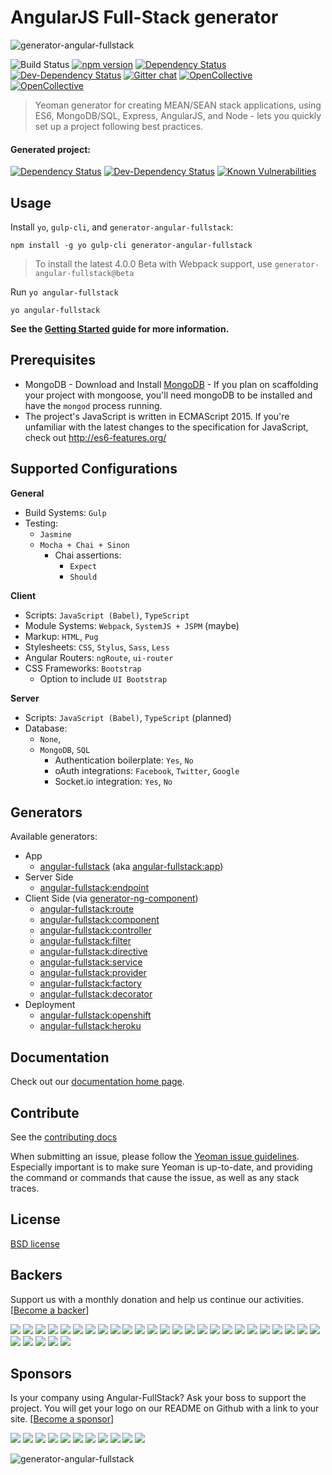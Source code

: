 # AngularJS Full-Stack generator
![generator-angular-fullstack](http://angular-fullstack.github.io/generator-angular-fullstack/media/svg/angular-fullstack-logo.svg)

![Build Status](https://img.shields.io/circleci/project/angular-fullstack/generator-angular-fullstack/master.svg)
[![npm version](https://img.shields.io/npm/v/generator-angular-fullstack.svg)](https://www.npmjs.com/package/generator-angular-fullstack)
[![Dependency Status](https://img.shields.io/david/angular-fullstack/generator-angular-fullstack.svg)](https://david-dm.org/angular-fullstack/generator-angular-fullstack)
[![Dev-Dependency Status](https://img.shields.io/david/dev/angular-fullstack/generator-angular-fullstack.svg)](https://david-dm.org/angular-fullstack/generator-angular-fullstack#info=devDependencies)
[![Gitter chat](https://img.shields.io/gitter/room/DaftMonk/generator-angular-fullstack.svg)](https://gitter.im/DaftMonk/generator-angular-fullstack)
[![OpenCollective](https://opencollective.com/angular-fullstack/backers/badge.svg)](#backers)
[![OpenCollective](https://opencollective.com/angular-fullstack/sponsors/badge.svg)](#sponsors)
> Yeoman generator for creating MEAN/SEAN stack applications, using ES6, MongoDB/SQL, Express, AngularJS, and Node - lets you quickly set up a project following best practices.



#### Generated project: 
[![Dependency Status](https://img.shields.io/david/angular-fullstack/angular-fullstack-deps.svg)](https://david-dm.org/angular-fullstack/angular-fullstack-deps)
[![Dev-Dependency Status](https://img.shields.io/david/dev/angular-fullstack/angular-fullstack-deps.svg)](https://david-dm.org/angular-fullstack/angular-fullstack-deps#info=devDependencies)
[![Known Vulnerabilities](https://snyk.io/package/npm/angular-fullstack-deps/badge.svg)](https://snyk.io/package/npm/angular-fullstack-deps)

## Usage

Install `yo`, `gulp-cli`, and `generator-angular-fullstack`:
```
npm install -g yo gulp-cli generator-angular-fullstack
```

> To install the latest 4.0.0 Beta with Webpack support, use `generator-angular-fullstack@beta`

Run `yo angular-fullstack`
```
yo angular-fullstack
```

**See the [Getting Started](/docs/getting-started/index.md) guide for more information.**

## Prerequisites

* MongoDB - Download and Install [MongoDB](https://www.mongodb.com/download-center#community) - If you plan on scaffolding your project with mongoose, you'll need mongoDB to be installed and have the `mongod` process running.
* The project's JavaScript is written in ECMAScript 2015. If you're unfamiliar with the latest changes to the specification for JavaScript, check out http://es6-features.org/

## Supported Configurations

**General**

* Build Systems: `Gulp`
* Testing: 
  * `Jasmine`
  * `Mocha + Chai + Sinon`
    * Chai assertions:
      * `Expect`
      * `Should`

**Client**

* Scripts: `JavaScript (Babel)`, `TypeScript`
* Module Systems: `Webpack`, `SystemJS + JSPM` (maybe)
* Markup:  `HTML`, `Pug`
* Stylesheets: `CSS`, `Stylus`, `Sass`, `Less`
* Angular Routers: `ngRoute`, `ui-router`
* CSS Frameworks: `Bootstrap`
  * Option to include `UI Bootstrap`

**Server**

* Scripts: `JavaScript (Babel)`, `TypeScript` (planned)
* Database:
  * `None`,
  * `MongoDB`, `SQL`
    * Authentication boilerplate: `Yes`, `No`
    * oAuth integrations: `Facebook`, `Twitter`, `Google`
    * Socket.io integration: `Yes`, `No`


## Generators

Available generators:

* App
    - [angular-fullstack](/docs/generators/app.md) (aka [angular-fullstack:app](/docs/generators/app.md))
* Server Side
    - [angular-fullstack:endpoint](/docs/generators/endpoint.md)
* Client Side (via [generator-ng-component](https://github.com/DaftMonk/generator-ng-component))
    - [angular-fullstack:route](/docs/generators/route.md)
    - [angular-fullstack:component](/docs/generators/component.md)
    - [angular-fullstack:controller](/docs/generators/controller.md)
    - [angular-fullstack:filter](/docs/generators/filter.md)
    - [angular-fullstack:directive](/docs/generators/directive.md)
    - [angular-fullstack:service](/docs/generators/service.md)
    - [angular-fullstack:provider](/docs/generators/service.md)
    - [angular-fullstack:factory](/docs/generators/service.md)
    - [angular-fullstack:decorator](/docs/generators/decorator.md)
* Deployment
    - [angular-fullstack:openshift](/docs/generators/openshift.md)
    - [angular-fullstack:heroku](/docs/generators/heroku.md)


## Documentation

Check out our [documentation home page](/docs/index.md).


## Contribute

See the [contributing docs](https://github.com/DaftMonk/generator-angular-fullstack/blob/master/contributing.md)

When submitting an issue, please follow the [Yeoman issue guidelines](https://github.com/yeoman/yeoman/blob/master/contributing.md#issue-submission). Especially important is to make sure Yeoman is up-to-date, and providing the command or commands that cause the issue, as well as any stack traces.

## License

[BSD license](http://opensource.org/licenses/bsd-license.php)



## Backers

Support us with a monthly donation and help us continue our activities. [[Become a backer](https://opencollective.com/angular-fullstack#backer)]

<a href="https://opencollective.com/angular-fullstack/backer/0/website" target="_blank"><img src="https://opencollective.com/angular-fullstack/backer/0/avatar"></a>
<a href="https://opencollective.com/angular-fullstack/backer/1/website" target="_blank"><img src="https://opencollective.com/angular-fullstack/backer/1/avatar"></a>
<a href="https://opencollective.com/angular-fullstack/backer/2/website" target="_blank"><img src="https://opencollective.com/angular-fullstack/backer/2/avatar"></a>
<a href="https://opencollective.com/angular-fullstack/backer/3/website" target="_blank"><img src="https://opencollective.com/angular-fullstack/backer/3/avatar"></a>
<a href="https://opencollective.com/angular-fullstack/backer/4/website" target="_blank"><img src="https://opencollective.com/angular-fullstack/backer/4/avatar"></a>
<a href="https://opencollective.com/angular-fullstack/backer/5/website" target="_blank"><img src="https://opencollective.com/angular-fullstack/backer/5/avatar"></a>
<a href="https://opencollective.com/angular-fullstack/backer/6/website" target="_blank"><img src="https://opencollective.com/angular-fullstack/backer/6/avatar"></a>
<a href="https://opencollective.com/angular-fullstack/backer/7/website" target="_blank"><img src="https://opencollective.com/angular-fullstack/backer/7/avatar"></a>
<a href="https://opencollective.com/angular-fullstack/backer/8/website" target="_blank"><img src="https://opencollective.com/angular-fullstack/backer/8/avatar"></a>
<a href="https://opencollective.com/angular-fullstack/backer/9/website" target="_blank"><img src="https://opencollective.com/angular-fullstack/backer/9/avatar"></a>
<a href="https://opencollective.com/angular-fullstack/backer/10/website" target="_blank"><img src="https://opencollective.com/angular-fullstack/backer/10/avatar"></a>
<a href="https://opencollective.com/angular-fullstack/backer/11/website" target="_blank"><img src="https://opencollective.com/angular-fullstack/backer/11/avatar"></a>
<a href="https://opencollective.com/angular-fullstack/backer/12/website" target="_blank"><img src="https://opencollective.com/angular-fullstack/backer/12/avatar"></a>
<a href="https://opencollective.com/angular-fullstack/backer/13/website" target="_blank"><img src="https://opencollective.com/angular-fullstack/backer/13/avatar"></a>
<a href="https://opencollective.com/angular-fullstack/backer/14/website" target="_blank"><img src="https://opencollective.com/angular-fullstack/backer/14/avatar"></a>
<a href="https://opencollective.com/angular-fullstack/backer/15/website" target="_blank"><img src="https://opencollective.com/angular-fullstack/backer/15/avatar"></a>
<a href="https://opencollective.com/angular-fullstack/backer/16/website" target="_blank"><img src="https://opencollective.com/angular-fullstack/backer/16/avatar"></a>
<a href="https://opencollective.com/angular-fullstack/backer/17/website" target="_blank"><img src="https://opencollective.com/angular-fullstack/backer/17/avatar"></a>
<a href="https://opencollective.com/angular-fullstack/backer/18/website" target="_blank"><img src="https://opencollective.com/angular-fullstack/backer/18/avatar"></a>
<a href="https://opencollective.com/angular-fullstack/backer/19/website" target="_blank"><img src="https://opencollective.com/angular-fullstack/backer/19/avatar"></a>
<a href="https://opencollective.com/angular-fullstack/backer/20/website" target="_blank"><img src="https://opencollective.com/angular-fullstack/backer/20/avatar"></a>
<a href="https://opencollective.com/angular-fullstack/backer/21/website" target="_blank"><img src="https://opencollective.com/angular-fullstack/backer/21/avatar"></a>
<a href="https://opencollective.com/angular-fullstack/backer/22/website" target="_blank"><img src="https://opencollective.com/angular-fullstack/backer/22/avatar"></a>
<a href="https://opencollective.com/angular-fullstack/backer/23/website" target="_blank"><img src="https://opencollective.com/angular-fullstack/backer/23/avatar"></a>
<a href="https://opencollective.com/angular-fullstack/backer/24/website" target="_blank"><img src="https://opencollective.com/angular-fullstack/backer/24/avatar"></a>
<a href="https://opencollective.com/angular-fullstack/backer/25/website" target="_blank"><img src="https://opencollective.com/angular-fullstack/backer/25/avatar"></a>
<a href="https://opencollective.com/angular-fullstack/backer/26/website" target="_blank"><img src="https://opencollective.com/angular-fullstack/backer/26/avatar"></a>
<a href="https://opencollective.com/angular-fullstack/backer/27/website" target="_blank"><img src="https://opencollective.com/angular-fullstack/backer/27/avatar"></a>
<a href="https://opencollective.com/angular-fullstack/backer/28/website" target="_blank"><img src="https://opencollective.com/angular-fullstack/backer/28/avatar"></a>
<a href="https://opencollective.com/angular-fullstack/backer/29/website" target="_blank"><img src="https://opencollective.com/angular-fullstack/backer/29/avatar"></a>


## Sponsors

Is your company using Angular-FullStack? Ask your boss to support the project. You will get your logo on our README on Github with a link to your site. [[Become a sponsor](https://opencollective.com/angular-fullstack#sponsor)]

<a href="https://opencollective.com/angular-fullstack/sponsor/0/website" target="_blank"><img src="https://opencollective.com/angular-fullstack/sponsor/0/avatar"></a>
<a href="https://opencollective.com/angular-fullstack/sponsor/1/website" target="_blank"><img src="https://opencollective.com/angular-fullstack/sponsor/1/avatar"></a>
<a href="https://opencollective.com/angular-fullstack/sponsor/2/website" target="_blank"><img src="https://opencollective.com/angular-fullstack/sponsor/2/avatar"></a>
<a href="https://opencollective.com/angular-fullstack/sponsor/3/website" target="_blank"><img src="https://opencollective.com/angular-fullstack/sponsor/3/avatar"></a>
<a href="https://opencollective.com/angular-fullstack/sponsor/4/website" target="_blank"><img src="https://opencollective.com/angular-fullstack/sponsor/4/avatar"></a>
<a href="https://opencollective.com/angular-fullstack/sponsor/5/website" target="_blank"><img src="https://opencollective.com/angular-fullstack/sponsor/5/avatar"></a>
<a href="https://opencollective.com/angular-fullstack/sponsor/6/website" target="_blank"><img src="https://opencollective.com/angular-fullstack/sponsor/6/avatar"></a>
<a href="https://opencollective.com/angular-fullstack/sponsor/7/website" target="_blank"><img src="https://opencollective.com/angular-fullstack/sponsor/7/avatar"></a>
<a href="https://opencollective.com/angular-fullstack/sponsor/8/website" target="_blank"><img src="https://opencollective.com/angular-fullstack/sponsor/8/avatar"></a>
<a href="https://opencollective.com/angular-fullstack/sponsor/9/website" target="_blank"><img src="https://opencollective.com/angular-fullstack/sponsor/9/avatar"></a>
<a href="https://opencollective.com/angular-fullstack/sponsor/10/website" target="_blank"><img src="https://opencollective.com/angular-fullstack/sponsor/10/avatar"></a>

![generator-angular-fullstack](http://angular-fullstack.github.io/generator-angular-fullstack/media/svg/angular-fullstack-boxes.svg)
